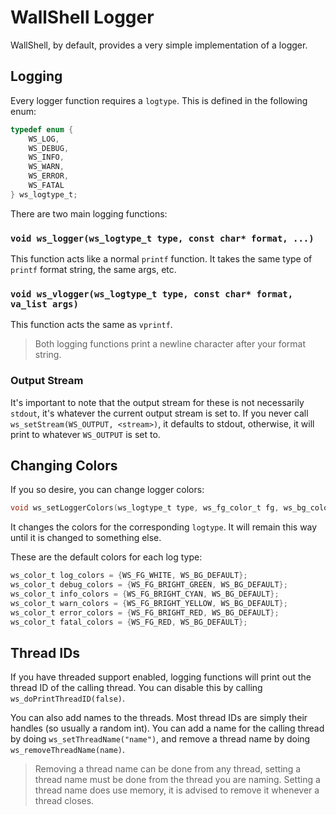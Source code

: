 # WallShell Logger

WallShell, by default, provides a very simple implementation of a logger.

## Logging

Every logger function requires a `logtype`. This is defined in the following enum:

```c
typedef enum {
    WS_LOG,
    WS_DEBUG,
    WS_INFO,
    WS_WARN,
    WS_ERROR,
    WS_FATAL
} ws_logtype_t;
```

There are two main logging functions:

### `void ws_logger(ws_logtype_t type, const char* format, ...)`

This function acts like a normal `printf` function.
It takes the same type of `printf` format string, the same args, etc.

### `void ws_vlogger(ws_logtype_t type, const char* format, va_list args)`

This function acts the same as `vprintf`.

> Both logging functions print a newline character after your format string.

### Output Stream

It's important to note that the output stream for these is not necessarily `stdout`, it's whatever the current output stream is set to. If you never call `ws_setStream(WS_OUTPUT, <stream>)`, it defaults to stdout, otherwise, it will print to whatever `WS_OUTPUT` is set to.

## Changing Colors

If you so desire, you can change logger colors:

```c
void ws_setLoggerColors(ws_logtype_t type, ws_fg_color_t fg, ws_bg_color_t bg)
```

It changes the colors for the corresponding `logtype`.
It will remain this way until it is changed to something else.

These are the default colors for each log type:

```c
ws_color_t log_colors = {WS_FG_WHITE, WS_BG_DEFAULT};
ws_color_t debug_colors = {WS_FG_BRIGHT_GREEN, WS_BG_DEFAULT};
ws_color_t info_colors = {WS_FG_BRIGHT_CYAN, WS_BG_DEFAULT};
ws_color_t warn_colors = {WS_FG_BRIGHT_YELLOW, WS_BG_DEFAULT};
ws_color_t error_colors = {WS_FG_BRIGHT_RED, WS_BG_DEFAULT};
ws_color_t fatal_colors = {WS_FG_RED, WS_BG_DEFAULT};
```

## Thread IDs

If you have threaded support enabled, logging functions will print out the thread ID of the calling thread.
You can disable this by calling `ws_doPrintThreadID(false)`.

You can also add names to the threads. Most thread IDs are simply their handles (so usually a random int).
You can add a name for the calling thread by doing `ws_setThreadName("name")`,
and remove a thread name by doing `ws_removeThreadName(name)`.

> Removing a thread name can be done from any thread, setting a thread name must be done from the thread you are naming.
> Setting a thread name does use memory, it is advised to remove it whenever a thread closes.
